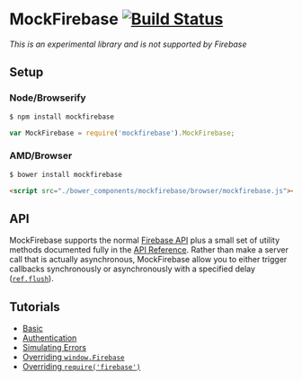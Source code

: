 MockFirebase [![Build Status](https://travis-ci.org/katowulf/mockfirebase.svg?branch=master)](https://travis-ci.org/katowulf/mockfirebase)
============

*This is an experimental library and is not supported by Firebase*

## Setup

### Node/Browserify

```bash
$ npm install mockfirebase
```

```js
var MockFirebase = require('mockfirebase').MockFirebase;
```

### AMD/Browser

```bash
$ bower install mockfirebase
```

```html
<script src="./bower_components/mockfirebase/browser/mockfirebase.js"></script>
```

## API

MockFirebase supports the normal [Firebase API](https://www.firebase.com/docs/web/api/) plus a small set of utility methods documented fully in the [API Reference](API.md). Rather than make a server call that is actually asynchronous, MockFirebase allow you to either trigger callbacks synchronously or asynchronously with a specified delay ([`ref.flush`](API.md#flushdelay---ref)).

## Tutorials

* [Basic](tutorials/basic.md)
* [Authentication](tutorials/authentication.md)
* [Simulating Errors](tutorials/errors.md)
* [Overriding `window.Firebase`](tutorials/override.md)
* [Overriding `require('firebase')`](tutorials/proxyquire.md)